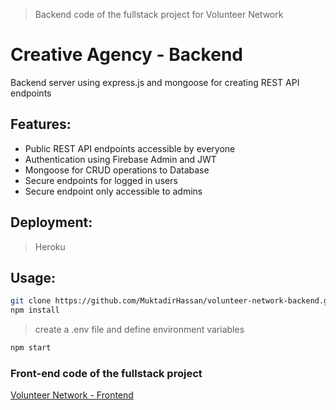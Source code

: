 > Backend code of the fullstack project for Volunteer Network
# Creative Agency - Backend
Backend server using express.js and mongoose for creating REST API endpoints

## Features:
- Public REST API endpoints accessible by everyone
- Authentication using Firebase Admin and JWT
- Mongoose for CRUD operations to Database
- Secure endpoints for logged in users
- Secure endpoint only accessible to admins

## Deployment:
> Heroku

## Usage:
```bash
git clone https://github.com/MuktadirHassan/volunteer-network-backend.git
npm install
```
> create a .env file and define environment variables
```bash
npm start
```

### Front-end code of the fullstack project
[Volunteer Network - Frontend](https://github.com/MuktadirHassan/volunteer-network-frontend)
